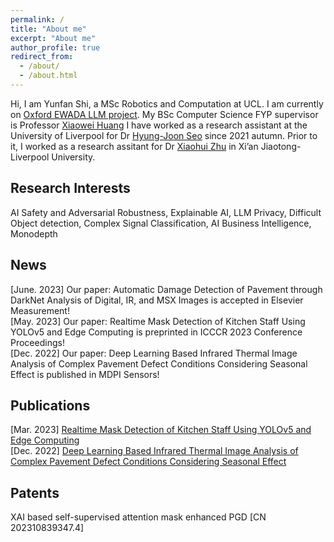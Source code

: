 ```yaml
---
permalink: /
title: "About me"
excerpt: "About me"
author_profile: true
redirect_from: 
  - /about/
  - /about.html
---
```



Hi, I am Yunfan Shi, a MSc Robotics and Computation at UCL.
I am currently on [Oxford EWADA LLM project](https://ewada.ox.ac.uk/). My BSc Computer Science FYP supervisor is Professor [Xiaowei Huang](https://cgi.csc.liv.ac.uk/~xiaowei/)
I have worked as a research assistant at the University of Liverpool for Dr [Hyung-Joon Seo](https://scholar.google.com/citations?user=9FOIHmYAAAAJ&hl=en) since 2021 autumn. Prior to it, I worked as a research assitant for Dr [Xiaohui Zhu](https://scholar.google.com/citations?user=Ug_UiIoAAAAJ&hl=en) in Xi’an Jiaotong-Liverpool University.


## Research Interests
AI Safety and Adversarial Robustness, Explainable AI, LLM Privacy, Difficult Object detection, Complex Signal Classification, AI Business Intelligence, Monodepth

## News
[June. 2023] Our paper: Automatic Damage Detection of Pavement through DarkNet Analysis of Digital, IR, and MSX Images is accepted in Elsevier Measurement! \
[May. 2023] Our paper: Realtime Mask Detection of Kitchen Staff Using YOLOv5 and Edge Computing is preprinted in ICCCR 2023 Conference Proceedings! \
[Dec. 2022] Our paper: Deep Learning Based Infrared Thermal Image Analysis of Complex Pavement Defect Conditions Considering Seasonal Effect is published in MDPI Sensors! 

## Publications
[Mar. 2023] [Realtime Mask Detection of Kitchen Staff Using YOLOv5 and Edge Computing](https://ieeexplore.ieee.org/abstract/document/10193943)\
[Dec. 2022] [Deep Learning Based Infrared Thermal Image Analysis of Complex Pavement Defect Conditions Considering Seasonal Effect](https://www.mdpi.com/1424-8220/22/23/9365)

## Patents
XAI based self-supervised attention mask enhanced PGD
[CN 202310839347.4]
